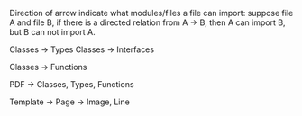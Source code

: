 Direction of arrow indicate what modules/files a file can import: suppose file A and file B, if there is a directed relation from A -> B, then A can import B, but B can not import A.

Classes -> Types
Classes -> Interfaces

Classes -> Functions

PDF -> Classes, Types, Functions

Template -> Page -> Image, Line